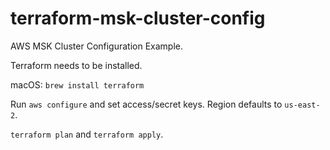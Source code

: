 # terraform-msk-cluster-config
AWS MSK Cluster Configuration Example.

Terraform needs to be installed. 

macOS: `brew install terraform`

Run `aws configure` and set access/secret keys. Region defaults to `us-east-2`.

`terraform plan` and `terraform apply`.


